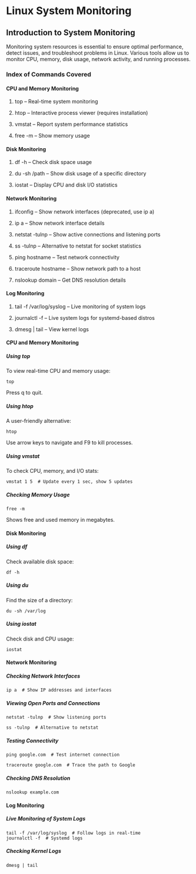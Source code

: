 # Linux System Monitoring

## Introduction to System Monitoring

Monitoring system resources is essential to ensure optimal performance, detect issues, and troubleshoot problems in Linux. Various tools allow us to monitor CPU, memory, disk usage, network activity, and running processes.

### Index of Commands Covered

#### CPU and Memory Monitoring

1. top – Real-time system monitoring

2. htop – Interactive process viewer (requires installation)

3. vmstat – Report system performance statistics

4. free -m – Show memory usage

#### Disk Monitoring

1. df -h – Check disk space usage

2. du -sh /path – Show disk usage of a specific directory

3. iostat – Display CPU and disk I/O statistics

#### Network Monitoring

1. ifconfig – Show network interfaces (deprecated, use ip a)

2. ip a – Show network interface details

3. netstat -tulnp – Show active connections and listening ports

4. ss -tulnp – Alternative to netstat for socket statistics

5. ping hostname – Test network connectivity

6. traceroute hostname – Show network path to a host

7. nslookup domain – Get DNS resolution details

#### Log Monitoring

1. tail -f /var/log/syslog – Live monitoring of system logs

2. journalctl -f – Live system logs for systemd-based distros

3. dmesg | tail – View kernel logs

#### CPU and Memory Monitoring

##### Using top

To view real-time CPU and memory usage:

```top```

Press q to quit.

##### Using htop

A user-friendly alternative:

```htop```

Use arrow keys to navigate and F9 to kill processes.

##### Using vmstat

To check CPU, memory, and I/O stats:

```vmstat 1 5  # Update every 1 sec, show 5 updates```

##### Checking Memory Usage

```free -m```

Shows free and used memory in megabytes.

#### Disk Monitoring

##### Using df

Check available disk space:

```df -h```

##### Using du

Find the size of a directory:

```du -sh /var/log```

##### Using iostat

Check disk and CPU usage:

```iostat```

#### Network Monitoring

##### Checking Network Interfaces

```ip a  # Show IP addresses and interfaces```

##### Viewing Open Ports and Connections

```
netstat -tulnp  # Show listening ports

ss -tulnp  # Alternative to netstat

```
##### Testing Connectivity

```
ping google.com  # Test internet connection

traceroute google.com  # Trace the path to Google

```
##### Checking DNS Resolution

```nslookup example.com```

#### Log Monitoring

##### Live Monitoring of System Logs

```
tail -f /var/log/syslog  # Follow logs in real-time
journalctl -f  # Systemd logs
```

##### Checking Kernel Logs

```dmesg | tail```
